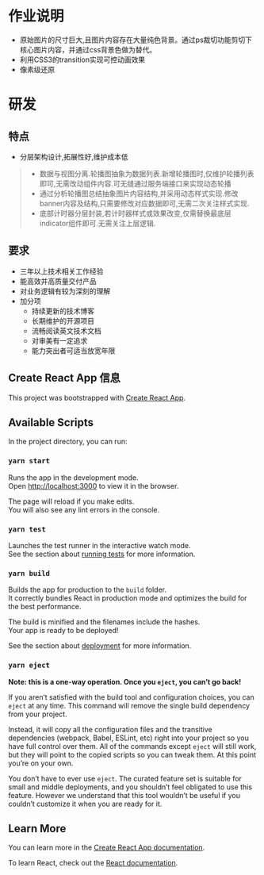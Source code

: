 # 作业说明

- 原始图片的尺寸巨大,且图片内容存在大量纯色背景。通过ps裁切功能剪切下核心图片内容，并通过css背景色做为替代。
- 利用CSS3的transition实现可控动画效果
- 像素级还原

# 研发


## 特点

- 分层架构设计,拓展性好,维护成本低
>- 数据与视图分离.轮播图抽象为数据列表.新增轮播图时,仅维护轮播列表即可,无需改动组件内容.可无缝通过服务端接口来实现动态轮播
>- 通过分析轮播图总结抽象图片内容结构,并采用动态样式实现.修改banner内容及结构,只需要修改对应数据即可,无需二次关注样式实现.
>- 底部计时器分层封装,若计时器样式或效果改变,仅需替换最底层indicator组件即可.无需关注上层逻辑.

## 


## 要求

- 三年以上技术相关工作经验
- 能高效并高质量交付产品
- 对业务逻辑有较为深刻的理解
- 加分项
  - 持续更新的技术博客
  - 长期维护的开源项目
  - 流畅阅读英文技术文档
  - 对审美有一定追求
  - 能力突出者可适当放宽年限

## Create React App 信息

This project was bootstrapped with [Create React App](https://github.com/facebook/create-react-app).

## Available Scripts

In the project directory, you can run:

### `yarn start`

Runs the app in the development mode.<br />
Open [http://localhost:3000](http://localhost:3000) to view it in the browser.

The page will reload if you make edits.<br />
You will also see any lint errors in the console.

### `yarn test`

Launches the test runner in the interactive watch mode.<br />
See the section about [running tests](https://facebook.github.io/create-react-app/docs/running-tests) for more information.

### `yarn build`

Builds the app for production to the `build` folder.<br />
It correctly bundles React in production mode and optimizes the build for the best performance.

The build is minified and the filenames include the hashes.<br />
Your app is ready to be deployed!

See the section about [deployment](https://facebook.github.io/create-react-app/docs/deployment) for more information.

### `yarn eject`

**Note: this is a one-way operation. Once you `eject`, you can’t go back!**

If you aren’t satisfied with the build tool and configuration choices, you can `eject` at any time. This command will remove the single build dependency from your project.

Instead, it will copy all the configuration files and the transitive dependencies (webpack, Babel, ESLint, etc) right into your project so you have full control over them. All of the commands except `eject` will still work, but they will point to the copied scripts so you can tweak them. At this point you’re on your own.

You don’t have to ever use `eject`. The curated feature set is suitable for small and middle deployments, and you shouldn’t feel obligated to use this feature. However we understand that this tool wouldn’t be useful if you couldn’t customize it when you are ready for it.

## Learn More

You can learn more in the [Create React App documentation](https://facebook.github.io/create-react-app/docs/getting-started).

To learn React, check out the [React documentation](https://reactjs.org/).
